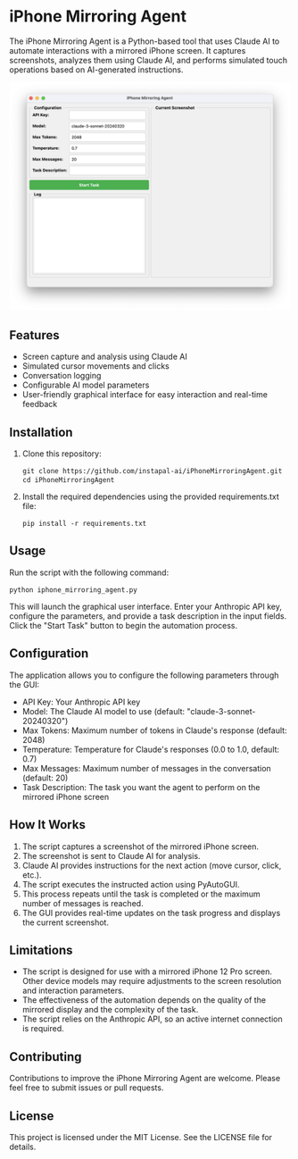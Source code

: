 # iPhone Mirroring Agent

The iPhone Mirroring Agent is a Python-based tool that uses Claude AI to automate interactions with a mirrored iPhone screen. It captures screenshots, analyzes them using Claude AI, and performs simulated touch operations based on AI-generated instructions.

![iPhone Mirroring Agent Screenshot](Screenshot.png)

## Features

- Screen capture and analysis using Claude AI
- Simulated cursor movements and clicks
- Conversation logging
- Configurable AI model parameters
- User-friendly graphical interface for easy interaction and real-time feedback

## Installation

1. Clone this repository:
   ```
   git clone https://github.com/instapal-ai/iPhoneMirroringAgent.git
   cd iPhoneMirroringAgent
   ```

2. Install the required dependencies using the provided requirements.txt file:
   ```
   pip install -r requirements.txt
   ```

## Usage

Run the script with the following command:

```
python iphone_mirroring_agent.py
```

This will launch the graphical user interface. Enter your Anthropic API key, configure the parameters, and provide a task description in the input fields. Click the "Start Task" button to begin the automation process.

## Configuration

The application allows you to configure the following parameters through the GUI:

- API Key: Your Anthropic API key
- Model: The Claude AI model to use (default: "claude-3-sonnet-20240320")
- Max Tokens: Maximum number of tokens in Claude's response (default: 2048)
- Temperature: Temperature for Claude's responses (0.0 to 1.0, default: 0.7)
- Max Messages: Maximum number of messages in the conversation (default: 20)
- Task Description: The task you want the agent to perform on the mirrored iPhone screen

## How It Works

1. The script captures a screenshot of the mirrored iPhone screen.
2. The screenshot is sent to Claude AI for analysis.
3. Claude AI provides instructions for the next action (move cursor, click, etc.).
4. The script executes the instructed action using PyAutoGUI.
5. This process repeats until the task is completed or the maximum number of messages is reached.
6. The GUI provides real-time updates on the task progress and displays the current screenshot.

## Limitations

- The script is designed for use with a mirrored iPhone 12 Pro screen. Other device models may require adjustments to the screen resolution and interaction parameters.
- The effectiveness of the automation depends on the quality of the mirrored display and the complexity of the task.
- The script relies on the Anthropic API, so an active internet connection is required.

## Contributing

Contributions to improve the iPhone Mirroring Agent are welcome. Please feel free to submit issues or pull requests.

## License

This project is licensed under the MIT License. See the LICENSE file for details.